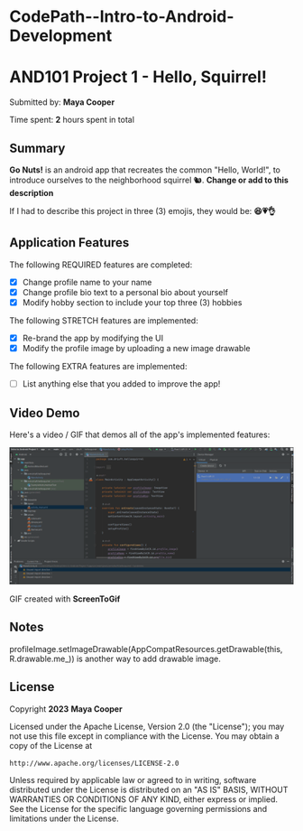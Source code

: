 # CodePath--Intro-to-Android-Development

# AND101 Project 1 - Hello, Squirrel!

Submitted by: **Maya Cooper**

Time spent: **2** hours spent in total

## Summary

**Go Nuts!** is an android app that recreates the common "Hello, World!", to introduce ourselves to the neighborhood squirrel 🐿.  **Change or add to this description**

If I had to describe this project in three (3) emojis, they would be: **😆💗👌**

## Application Features

The following REQUIRED features are completed:

- [x] Change profile name to your name
- [x] Change profile bio text to a personal bio about yourself
- [x] Modify hobby section to include your top three (3) hobbies

The following STRETCH features are implemented:

- [x] Re-brand the app by modifying the UI
- [x] Modify the profile image by uploading a new image drawable

The following EXTRA features are implemented:

- [ ] List anything else that you added to improve the app!

## Video Demo

Here's a video / GIF that demos all of the app's implemented features:

<img src='Project1.gif' title='Video Demo' width='' alt='Video Demo' />

GIF created with **ScreenToGif**

## Notes

profileImage.setImageDrawable(AppCompatResources.getDrawable(this, R.drawable.me_)) is another way to add drawable image.

## License

Copyright **2023** **Maya Cooper**

Licensed under the Apache License, Version 2.0 (the "License");
you may not use this file except in compliance with the License.
You may obtain a copy of the License at

    http://www.apache.org/licenses/LICENSE-2.0

Unless required by applicable law or agreed to in writing, software
distributed under the License is distributed on an "AS IS" BASIS,
WITHOUT WARRANTIES OR CONDITIONS OF ANY KIND, either express or implied.
See the License for the specific language governing permissions and
limitations under the License.
